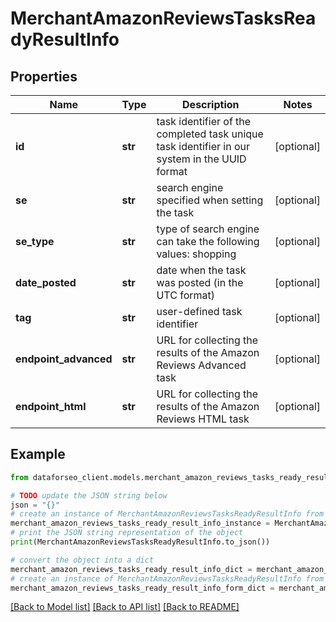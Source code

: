# MerchantAmazonReviewsTasksReadyResultInfo


## Properties

Name | Type | Description | Notes
------------ | ------------- | ------------- | -------------
**id** | **str** | task identifier of the completed task unique task identifier in our system in the UUID format | [optional] 
**se** | **str** | search engine specified when setting the task | [optional] 
**se_type** | **str** | type of search engine can take the following values: shopping | [optional] 
**date_posted** | **str** | date when the task was posted (in the UTC format) | [optional] 
**tag** | **str** | user-defined task identifier | [optional] 
**endpoint_advanced** | **str** | URL for collecting the results of the Amazon Reviews Advanced task | [optional] 
**endpoint_html** | **str** | URL for collecting the results of the Amazon Reviews HTML task | [optional] 

## Example

```python
from dataforseo_client.models.merchant_amazon_reviews_tasks_ready_result_info import MerchantAmazonReviewsTasksReadyResultInfo

# TODO update the JSON string below
json = "{}"
# create an instance of MerchantAmazonReviewsTasksReadyResultInfo from a JSON string
merchant_amazon_reviews_tasks_ready_result_info_instance = MerchantAmazonReviewsTasksReadyResultInfo.from_json(json)
# print the JSON string representation of the object
print(MerchantAmazonReviewsTasksReadyResultInfo.to_json())

# convert the object into a dict
merchant_amazon_reviews_tasks_ready_result_info_dict = merchant_amazon_reviews_tasks_ready_result_info_instance.to_dict()
# create an instance of MerchantAmazonReviewsTasksReadyResultInfo from a dict
merchant_amazon_reviews_tasks_ready_result_info_form_dict = merchant_amazon_reviews_tasks_ready_result_info.from_dict(merchant_amazon_reviews_tasks_ready_result_info_dict)
```
[[Back to Model list]](../README.md#documentation-for-models) [[Back to API list]](../README.md#documentation-for-api-endpoints) [[Back to README]](../README.md)


